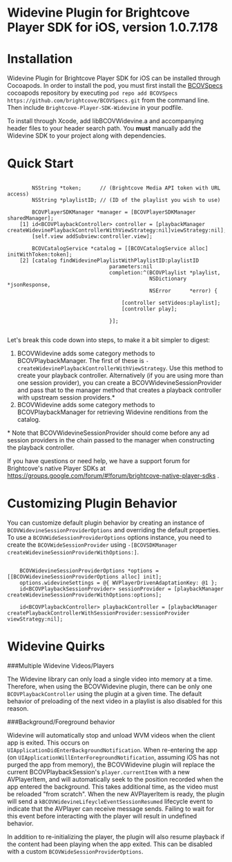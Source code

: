 # Widevine Plugin for Brightcove Player SDK for iOS, version 1.0.7.178


Installation
===========

Widevine Plugin for Brightcove Player SDK for iOS can be installed through Cocoapods. In order to install the pod, you must first install the [BCOVSpecs](https://github.com/brightcove/BCOVSpecs) cocoapods repository by executing `pod repo add BCOVSpecs https://github.com/brightcove/BCOVSpecs.git` from the command line. Then include `Brightcove-Player-SDK-Widevine` in your podfile.

To install through Xcode, add libBCOVWidevine.a and accompanying header files to your header search path. You **must** manually add the Widevine SDK to your project along with dependencies.

Quick Start
===========
```objc

	    NSString *token;      // (Brightcove Media API token with URL access)
	    NSString *playlistID; // (ID of the playlist you wish to use)
	
	    BCOVPlayerSDKManager *manager = [BCOVPlayerSDKManager sharedManager];
	[1] id<BCOVPlaybackController> controller = [playbackManager createWidevinePlaybackControllerWithViewStrategy:nil]viewStrategy:nil];
	    [self.view addSubview:controller.view];
	
	    BCOVCatalogService *catalog = [[BCOVCatalogService alloc] initWithToken:token];
	[2] [catalog findWidevinePlaylistWithPlaylistID:playlistID
	                             parameters:nil
	                             completion:^(BCOVPlaylist *playlist,
	                                          NSDictionary *jsonResponse,
	                                          NSError      *error) {
	
	                                 [controller setVideos:playlist];
	                                 [controller play];
	                                 
	                             }];
	
```
Let's break this code down into steps, to make it a bit simpler to digest:

1. BCOVWidevine adds some category methods to BCOVPlaybackManager. The first of these is `-createWidevinePlaybackControllerWithViewStrategy`. Use this method to create your playback controller. Alternatively (if you are using more than one session provider), you can create a BCOVWidevineSessionProvider and pass that to the manager method that creates a playback controller with upstream session providers.\*
1. BCOVWidevine adds some category methods to BCOVPlaybackManager for retrieving Widevine renditions from the catalog.

\* Note that BCOVWidevineSessionProvider should come before any ad session providers in the chain passed to the manager when constructing the playback controller.

If you have questions or need help, we have a support forum for Brightcove's native Player SDKs at https://groups.google.com/forum/#!forum/brightcove-native-player-sdks .

Customizing Plugin Behavior
===========

You can customize default plugin behavior by creating an instance of `BCOVWidevineSessionProviderOptions` and overriding the default properties. To use a `BCOVWideSessionProviderOptions` options instance, you need to create the `BCOVWideSessionProvider` using `-[BCOVSDKManager createWidevineSessionProviderWithOptions:]`.

```objc

    BCOVWidevineSessionProviderOptions *options = [[BCOVWidevineSessionProviderOptions alloc] init];
    options.widevineSettings = @{ WVPlayerDrivenAdaptationKey: @1 };
    id<BCOVPlaybackSessionProvider> sessionProvider = [playbackManager createWidevineSessionProviderWithOptions:options];

    id<BCOVPlaybackController> playbackController = [playbackManager createPlaybackControllerWithSessionProvider:sessionProvider viewStrategy:nil];
```

Widevine Quirks
===========

###Multiple Widevine Videos/Players

The Widevine library can only load a single video into memory at a time. Therefore, when using the BCOVWidevine plugin, there can be only one `BCOVPlaybackController` using the plugin at a given time. The default behavior of preloading of the next video in a playlist is also disabled for this reason.

###Background/Foreground behavior

Widevine will automatically stop and unload WVM videos when the client app is exited. This occurs on `UIApplicationDidEnterBackgroundNotification`. When re-entering the app (on `UIApplicationWillEnterForegroundNotification`, assuming iOS has not purged the app from memory), the BCOVWidevine plugin will replace the current BCOVPlaybackSession's `player.currentItem` with a new AVPlayerItem, and will automatically seek to the position recorded when the app entered the background. This takes additional time, as the video must be reloaded "from scratch". When the new AVPlayerItem is ready, the plugin will send a `kBCOVWidevineLifeycleEventSessionResumed` lifecycle event to indicate that the AVPlayer can receive message sends. Failing to wait for this event before interacting with the player will result in undefined behavior. 

In addition to re-initializing the player, the plugin will also resume playback if the content had been playing when the app exited. This can be disabled with a custom `BCOVWideSessionProviderOptions`.
